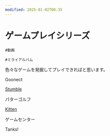 ```yaml
---
modified: 2025-01-02T00:35
---
```

# ゲームプレイシリーズ

`#動画`

`#ミライアルバム`

色々なゲームを発掘してプレイできればと思います。

Goonect

[Stumble](https://www.notion.soGuys)

パターゴルフ

[Kitten](https://www.notion.soCoocks)

ゲームセンター

Tanks!